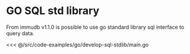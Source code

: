 # GO SQL std library

From immudb v1.1.0 is possible to use go standard library sql interface to query data.

<<< @/src/code-examples/go/develop-sql-stdlib/main.go
